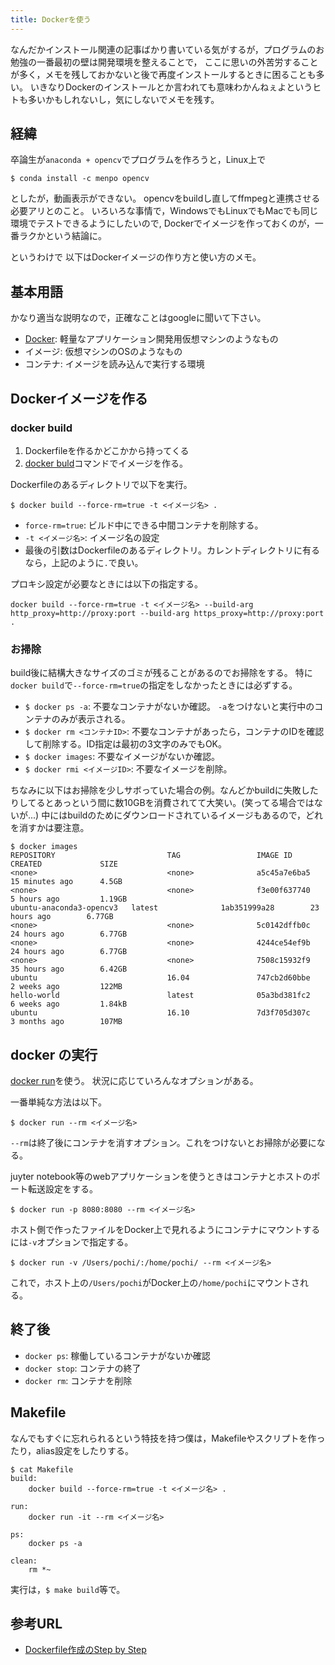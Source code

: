 ```yaml
---
title: Dockerを使う
---
```


なんだかインストール関連の記事ばかり書いている気がするが，プログラムのお勉強の一番最初の壁は開発環境を整えることで，
ここに思いの外苦労することが多く，メモを残しておかないと後で再度インストールするときに困ることも多い。
いきなりDockerのインストールとか言われても意味わかんねぇよというヒトも多いかもしれないし，気にしないでメモを残す。

## 経緯

卒論生が`anaconda + opencv`でプログラムを作ろうと，Linux上で
```
$ conda install -c menpo opencv
```
としたが，動画表示ができない。
opencvをbuildし直してffmpegと連携させる必要アリとのこと。
いろいろな事情で，WindowsでもLinuxでもMacでも同じ環境でテストできるようにしたいので, Dockerでイメージを作っておくのが，一番ラクかという結論に。

というわけで 以下はDockerイメージの作り方と使い方のメモ。

## 基本用語

かなり適当な説明なので，正確なことはgoogleに聞いて下さい。
- [Docker](https://www.docker.com/): 軽量なアプリケーション開発用仮想マシンのようなもの
- イメージ: 仮想マシンのOSのようなもの
- コンテナ: イメージを読み込んで実行する環境

## Dockerイメージを作る

### docker build

1. Dockerfileを作るかどこかから持ってくる
2. [docker buld](https://docs.docker.com/engine/reference/commandline/build/)コマンドでイメージを作る。

Dockerfileのあるディレクトリで以下を実行。
```
$ docker build --force-rm=true -t <イメージ名> .
```
- `force-rm=true`: ビルド中にできる中間コンテナを削除する。
- `-t <イメージ名>`: イメージ名の設定
- 最後の引数はDockerfileのあるディレクトリ。カレントディレクトリに有るなら，上記のように`.`で良い。

プロキシ設定が必要なときには以下の指定する。
```
docker build --force-rm=true -t <イメージ名> --build-arg http_proxy=http://proxy:port --build-arg https_proxy=http://proxy:port .
```
### お掃除

build後に結構大きなサイズのゴミが残ることがあるのでお掃除をする。
特に`docker build`で`--force-rm=true`の指定をしなかったときには必ずする。

- `$ docker ps -a`: 不要なコンテナがないか確認。
  `-a`をつけないと実行中のコンテナのみが表示される。
- `$ docker rm <コンテナID>`: 不要なコンテナがあったら，コンテナのIDを確認して削除する。ID指定は最初の3文字のみでもOK。
- `$ docker images`: 不要なイメージがないか確認。
- `$ docker rmi <イメージID>`: 不要なイメージを削除。

ちなみに以下はお掃除を少しサボっていた場合の例。なんどかbuildに失敗したりしてるとあっという間に数10GBを消費されてて大笑い。(笑ってる場合ではないが...)
中にはbuildのためにダウンロードされているイメージもあるので，どれを消すかは要注意。
```
$ docker images
REPOSITORY                         TAG                 IMAGE ID            CREATED             SIZE
<none>                             <none>              a5c45a7e6ba5        15 minutes ago      4.5GB
<none>                             <none>              f3e00f637740        5 hours ago         1.19GB
ubuntu-anaconda3-opencv3   latest              1ab351999a28        23 hours ago        6.77GB
<none>                             <none>              5c0142dffb0c        24 hours ago        6.77GB
<none>                             <none>              4244ce54ef9b        24 hours ago        6.77GB
<none>                             <none>              7508c15932f9        35 hours ago        6.42GB
ubuntu                             16.04               747cb2d60bbe        2 weeks ago         122MB
hello-world                        latest              05a3bd381fc2        6 weeks ago         1.84kB
ubuntu                             16.10               7d3f705d307c        3 months ago        107MB
```

## docker の実行
[docker run](https://docs.docker.com/engine/reference/commandline/run/)を使う。
状況に応じていろんなオプションがある。

一番単純な方法は以下。
```
$ docker run --rm <イメージ名>
```
`--rm`は終了後にコンテナを消すオプション。これをつけないとお掃除が必要になる。

juyter notebook等のwebアプリケーションを使うときはコンテナとホストのポート転送設定をする。
```
$ docker run -p 8080:8080 --rm <イメージ名>
```
ホスト側で作ったファイルをDocker上で見れるようにコンテナにマウントするには`-v`オプションで指定する。
```
$ docker run -v /Users/pochi/:/home/pochi/ --rm <イメージ名>
```
これで，ホスト上の`/Users/pochi`がDocker上の`/home/pochi`にマウントされる。


## 終了後

- `docker ps`: 稼働しているコンテナがないか確認
- `docker stop`: コンテナの終了
- `docker rm`: コンテナを削除

## Makefile

なんでもすぐに忘れられるという特技を持つ僕は，Makefileやスクリプトを作ったり，alias設定をしたりする。
```
$ cat Makefile
build:
	docker build --force-rm=true -t <イメージ名> .

run:
	docker run -it --rm <イメージ名>

ps:
	docker ps -a

clean:
	rm *~
```
実行は，`$ make build`等で。

## 参考URL
- [Dockerfile作成のStep by Step](https://qiita.com/icoxfog417/items/2eba17cfd2a17aa5abde)
